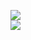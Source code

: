 [![](https://img.shields.io/badge/Made%20With-Github%20Spray-lightgrey.svg?style=for-the-badge&logo=github)](https://github.com/Annihil/github-spray#2853)  
[![](https://i.imgur.com/2DrTn0Z.gif)](https://github.com/Annihil/github-spray)